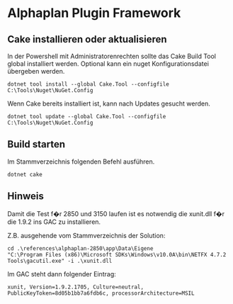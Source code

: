 # Alphaplan Plugin Framework

## Cake installieren oder aktualisieren

In der Powershell mit Administratorenrechten sollte das Cake Build Tool global installiert werden.
Optional kann ein nuget Konfigurationsdatei übergeben werden.

```
dotnet tool install --global Cake.Tool --configfile C:\Tools\Nuget\NuGet.Config
```

Wenn Cake bereits installiert ist, kann nach Updates gesucht werden.

```
dotnet tool update --global Cake.Tool --configfile C:\Tools\Nuget\NuGet.Config
```

## Build starten

Im Stammverzeichnis folgenden Befehl ausführen.

```
dotnet cake
```

## Hinweis

Damit die Test f�r 2850 und 3150 laufen ist es notwendig die xunit.dll f�r die 1.9.2 ins GAC zu installieren.

Z.B. ausgehende vom Stammverzeichnis der Solution:

```
cd .\references\alphaplan-2850\app\Data\Eigene
"C:\Program Files (x86)\Microsoft SDKs\Windows\v10.0A\bin\NETFX 4.7.2 Tools\gacutil.exe" -i .\xunit.dll
```

Im GAC steht dann folgender Eintrag:

```
xunit, Version=1.9.2.1705, Culture=neutral, PublicKeyToken=8d05b1bb7a6fdb6c, processorArchitecture=MSIL
```
